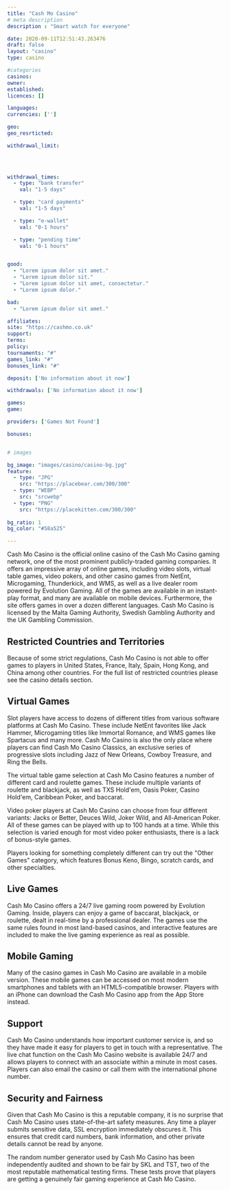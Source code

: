 ```yaml
---
title: "Cash Mo Casino"
# meta description
description : "Smart watch for everyone"

date: 2020-09-11T12:51:43.263476
draft: false
layout: "casino" 
type: casino

#categories
casinos: 
owner: 
established: 
licences: []

languages: 
currencies: ['']

geo: 
geo_resrticted: 

withdrawal_limit:

  
  

withdrawal_times:
  - type: "bank transfer"
    val: "1-5 days"

  - type: "card payments"
    val: "1-5 days"

  - type: "e-wallet"
    val: "0-1 hours"

  - type: "pending time"
    val: "0-1 hours"


good:
  - "Lorem ipsum dolor sit amet."
  - "Lorem ipsum dolor sit."
  - "Lorem ipsum dolor sit amet, consectetur."
  - "Lorem ipsum dolor."

bad:
  - "Lorem ipsum dolor sit amet."

affiliates: 
site: "https://cashmo.co.uk"
support: 
terms:
policy:
tournaments: "#"
games_link: "#"
bonuses_link: "#"

deposit: ['No information about it now']

withdrawals: ['No information about it now']

games: 
game:

providers: ['Games Not Found']

bonuses:


# images

bg_image: "images/casino/casino-bg.jpg"  
feature:
  - type: "JPG" 
    src: "https://placebear.com/300/300"
  - type: "WEBP"
    src: "srcwebp"
  - type: "PNG"
    src: "https://placekitten.com/300/300"  
 
bg_ratio: 1 
bg_color: "#58a525"  

---
```


Cash Mo Casino is the official online casino of the Cash Mo Casino gaming network, one of the most prominent publicly-traded gaming companies. It offers an impressive array of online games, including video slots, virtual table games, video pokers, and other casino games from NetEnt, Microgaming, Thunderkick, and WMS, as well as a live dealer room powered by Evolution Gaming. All of the games are available in an instant-play format, and many are available on mobile devices. Furthermore, the site offers games in over a dozen different languages. Cash Mo Casino is licensed by the Malta Gaming Authority, Swedish Gambling Authority and the UK Gambling Commission.

## Restricted Countries and Territories
Because of some strict regulations, Cash Mo Casino is not able to offer games to players in United States, France, Italy, Spain, Hong Kong, and China among other countries. For the full list of restricted countries please see the casino details section.

## Virtual Games
Slot players have access to dozens of different titles from various software platforms at Cash Mo Casino. These include NetEnt favorites like Jack Hammer, Microgaming titles like Immortal Romance, and WMS games like Spartacus and many more. Cash Mo Casino is also the only place where players can find Cash Mo Casino Classics, an exclusive series of progressive slots including Jazz of New Orleans, Cowboy Treasure, and Ring the Bells.

The virtual table game selection at Cash Mo Casino features a number of different card and roulette games. These include multiple variants of roulette and blackjack, as well as TXS Hold'em, Oasis Poker, Casino Hold'em, Caribbean Poker, and baccarat.

Video poker players at Cash Mo Casino can choose from four different variants: Jacks or Better, Deuces Wild, Joker Wild, and All-American Poker. All of these games can be played with up to 100 hands at a time. While this selection is varied enough for most video poker enthusiasts, there is a lack of bonus-style games.

Players looking for something completely different can try out the "Other Games" category, which features Bonus Keno, Bingo, scratch cards, and other specialties.

## Live Games
Cash Mo Casino offers a 24/7 live gaming room powered by Evolution Gaming. Inside, players can enjoy a game of baccarat, blackjack, or roulette, dealt in real-time by a professional dealer. The games use the same rules found in most land-based casinos, and interactive features are included to make the live gaming experience as real as possible.

## Mobile Gaming
Many of the casino games in Cash Mo Casino are available in a mobile version. These mobile games can be accessed on most modern smartphones and tablets with an HTML5-compatible browser. Players with an iPhone can download the Cash Mo Casino app from the App Store instead.

## Support
Cash Mo Casino understands how important customer service is, and so they have made it easy for players to get in touch with a representative. The live chat function on the Cash Mo Casino website is available 24/7 and allows players to connect with an associate within a minute in most cases. Players can also email the casino or call them with the international phone number.

## Security and Fairness
Given that Cash Mo Casino is this a reputable company, it is no surprise that Cash Mo Casino uses state-of-the-art safety measures. Any time a player submits sensitive data, SSL encryption immediately obscures it. This ensures that credit card numbers, bank information, and other private details cannot be read by anyone.

The random number generator used by Cash Mo Casino has been independently audited and shown to be fair by SKL and TST, two of the most reputable mathematical testing firms. These tests prove that players are getting a genuinely fair gaming experience at Cash Mo Casino.